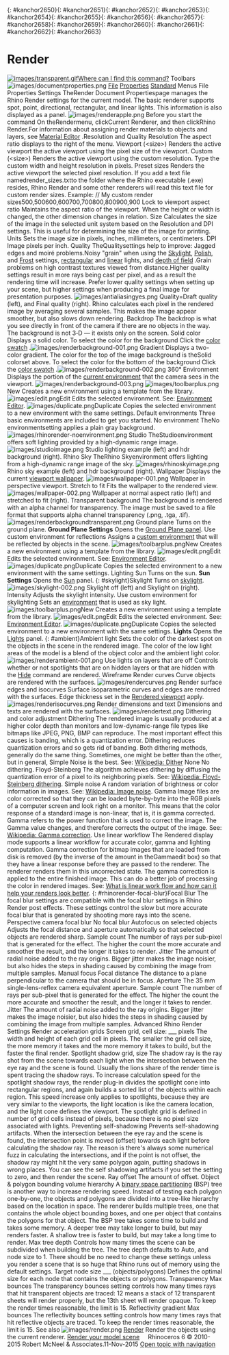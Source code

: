 ---
---

{: #kanchor2650}{: #kanchor2651}{: #kanchor2652}{: #kanchor2653}{: #kanchor2654}{: #kanchor2655}{: #kanchor2656}{: #kanchor2657}{: #kanchor2658}{: #kanchor2659}{: #kanchor2660}{: #kanchor2661}{: #kanchor2662}{: #kanchor2663}
# Render
 [![images/transparent.gif](images/transparent.gif)Where can I find this command?](javascript:void(0);) Toolbars
![images/documentproperties.png](images/documentproperties.png) [File](file-toolbar.html)  [Properties](properties-toolbar.html)  [Standard](standard-toolbar.html) 
Menus
File
Properties
Settings
TheRender Document Propertiespage manages the Rhino Render settings for the current model.
The basic renderer supports spot, point, directional, rectangular, and linear lights.
This information is also displayed as a panel.
![images/renderapple.png](images/renderapple.png)
Before you start the command
On theRendermenu, clickCurrent Renderer, and then clickRhino Render.For information about assigning render materials to objects and layers, see [Material Editor](materialeditor.html) .Resolution and Quality
Resolution
The aspect ratio displays to the right of the menu.
Viewport (&lt;size&gt;)
Renders the active viewport the active viewport using the pixel size of the viewport.
Custom (&lt;size&gt;)
Renders the active viewport using the custom resolution. Type the custom width and height resolution in pixels.
Preset sizes
Renders the active viewport the selected pixel resolution.
If you add a text file namedrender_sizes.txtto the folder where the Rhino executable (.exe) resides, Rhino Render and some other renderers will read this text file for custom render sizes.
Example:
// My custom render sizes500,500600,600700,700800,800900,900
Lock to viewport aspect ratio
Maintains the aspect ratio of the viewport. When the height or width is changed, the other dimension changes in relation.
Size
Calculates the size of the image in the selected unit system based on the Resolution and DPI settings. This is useful for determining the size of the image for printing.
Units
Sets the image size in pixels, inches, millimeters, or centimeters.
DPI
Image pixels per inch.
Quality
TheQualitysettings help to improve:
Jagged edges and moiré problems.Noisy "grain" when using the [Skylight](#skylight), [Polish](materialeditor.html#reflection-polish), and [Frost](materialeditor.html#transparency-frost) settings, [rectangular](rectangularlight.html) and [linear](linearlight.html) lights, and [depth of field](renderwindowpostprocess.html#depthoffield) .Grain problems on high contrast textures viewed from distance.Higher quality settings result in more rays being cast per pixel, and as a result the rendering time will increase. Prefer lower quality settings when setting up your scene, but higher settings when producing a final image for presentation purposes.
![images/antialiasingyes.png](images/antialiasingyes.png)
Quality=Draft quality (left), and Final quality (right).
Rhino calculates each pixel in the rendered image by averaging several samples. This makes the image appear smoother, but also slows down rendering.
Backdrop
The backdrop is what you see directly in front of the camera if there are no objects in the way. The background is not 3&#8209;D — it exists only on the screen.
Solid color
Displays a solid color.
To select the color for the background
Click the [color swatch](colorswatch.html) .![images/renderbackground-001.png](images/renderbackground-001.png)
Gradient
Displays a two-color gradient. The color for the top of the image background is theSolid colorset above.
To select the color for the bottom of the background
Click the [color swatch](colorswatch.html) .![images/renderbackground-002.png](images/renderbackground-002.png)
360° Environment
Displays the portion of the [current environment](environmenteditor.html) that the camera sees in the viewport.
![images/renderbackground-003.png](images/renderbackground-003.png)
![images/toolbarplus.png](images/toolbarplus.png)New
Creates a new environment using a template from the library.
![images/edit.png](images/edit.png)Edit
Edits the selected environment.
See: [Environment Editor](environmenteditor.html).
![images/duplicate.png](images/duplicate.png)Duplicate
Copies the selected environment to a new environment with the same settings.
Default environments
Three basic environments are included to get you started.
No environment
TheNo environmentsetting applies a plain gray background.
![images/rhinorender-noenvironment.png](images/rhinorender-noenvironment.png)
Studio
TheStudioenvironment offers soft lighting provided by a high-dynamic range image.
![images/studioimage.png](images/studioimage.png)
Studio lighting example (left) and hdr background (right).
Rhino Sky
TheRhino Skyenvironment offers lighting from a high-dynamic range image of the sky.
![images/rhinoskyimage.png](images/rhinoskyimage.png)
Rhino sky example (left) and hdr background (right).
Wallpaper
Displays the current [viewport wallpaper](viewport.html#wallpaper).
![images/wallpaper-001.png](images/wallpaper-001.png)
Wallpaper in perspective viewport.
Stretch to fit
Fits the wallpaper to the rendered view.
![images/wallpaper-002.png](images/wallpaper-002.png)
Wallpaper at normal aspect ratio (left) and stretched to fit (right).
Transparent background
The background is rendered with an alpha channel for transparency. The image must be saved to a file format that supports alpha channel transparency (.png, .tga, .tif).
![images/renderbackgroundtransparent.png](images/renderbackgroundtransparent.png)
Ground plane
Turns on the ground plane.
 **Ground Plane Settings** 
Opens the [Ground Plane panel](groundplane.html).
Use custom environment for reflections
Assigns a [custom environment](environmenteditor.html) that will be reflected by objects in the scene.
![images/toolbarplus.png](images/toolbarplus.png)New
Creates a new environment using a template from the library.
![images/edit.png](images/edit.png)Edit
Edits the selected environment.
See: [Environment Editor](environmenteditor.html).
![images/duplicate.png](images/duplicate.png)Duplicate
Copies the selected environment to a new environment with the same settings.
Lighting
Sun
Turns on the sun.
 **Sun Settings** 
Opens the [Sun](sun.html) panel.
{: #skylight}Skylight
Turns on [skylight](#skylight).
![images/skylight-002.png](images/skylight-002.png)
Skylight off (left) and Skylight on (right).
Intensity
Adjusts the skylight intensity.
Use custom environment for skylighting
Sets an [environment](environmenteditor.html) that is used as sky light.
![images/toolbarplus.png](images/toolbarplus.png)New
Creates a new environment using a template from the library.
![images/edit.png](images/edit.png)Edit
Edits the selected environment.
See: [Environment Editor](environmenteditor.html).
![images/duplicate.png](images/duplicate.png)Duplicate
Copies the selected environment to a new environment with the same settings.
 **Lights** 
Opens the [Lights](lights.html) panel.
{: #ambient}Ambient light
Sets the color of the darkest spot on the objects in the scene in the rendered image. The color of the low light areas of the model is a blend of the object color and the ambient light color.
![images/renderambient-001.png](images/renderambient-001.png)
Use lights on layers that are off
Controls whether or not spotlights that are on hidden layers or that are hidden with the [Hide](hide.html) command are rendered.
Wireframe
Render curves
Curve objects are rendered with the surfaces.
![images/rendercurves.png](images/rendercurves.png)
Render surface edges and isocurves
Surface isoparametric curves and edges are rendered with the surfaces. Edge thickness set in the [Rendered viewport](view-displaymodes-rendered.html) apply.
![images/renderisocurves.png](images/renderisocurves.png)
Render dimensions and text
Dimensions and texts are rendered with the surfaces.
![images/rendertext.png](images/rendertext.png)
Dithering and color adjustment
Dithering
The rendered image is usually produced at a higher color depth than monitors and low-dynamic-range file types like bitmaps like JPEG, PNG, BMP can reproduce. The most important effect this causes is banding, which is a quantization error. Dithering reduces quantization errors and so gets rid of banding.
Both dithering methods, generally do the same thing. Sometimes, one might be better than the other, but in general, Simple Noise is the best.
See: [Wikipedia: Dither](http://en.wikipedia.org/wiki/Dither) 
None
No dithering.
Floyd-Steinberg
The algorithm achieves dithering by diffusing the quantization error of a pixel to its neighboring pixels.
See: [Wikipedia: Floyd-Steinberg dithering](http://en.wikipedia.org/wiki/Floyd%E2%80%93Steinberg_dithering).
Simple noise
A random variation of brightness or color information in images.
See: [Wikipedia: Image noise](http://en.wikipedia.org/wiki/Image_noise).
Gamma
Image files are color corrected so that they can be loaded byte-by-byte into the RGB pixels of a computer screen and look right on a monitor. This means that the color response of a standard image is non-linear, that is, it is gamma corrected. Gamma refers to the power function that is used to correct the image.
The Gamma value changes, and therefore corrects the output of the image.
See: [Wikipedia: Gamma correction](http://en.wikipedia.org/wiki/Gamma_correction).
Use linear workflow
The Rendered display mode supports a linear workflow for accurate color, gamma and lighting computation.
Gamma correction for bitmap images that are loaded from disk is removed (by the inverse of the amount in theGammaedit box) so that they have a linear response before they are passed to the renderer. The renderer renders them in this uncorrected state. The gamma correction is applied to the entire finished image. This can do a better job of processing the color in rendered images.
See: [What is linear work flow and how can it help your renders look better](http://greyscalegorilla.com/blog/2010/11/what-is-linear-workflow-and-how-can-it-help-your-renders-look-better/).
{: #rhinorender-focal-blur}Focal Blur
The focal blur settings are compatible with the focal blur settings in Rhino Render post effects. These settings control the slow but more accurate focal blur that is generated by shooting more rays into the scene.
Perspective camera focal blur
No focal blur
Autofocus on selected objects
Adjusts the focal distance and aperture automatically so that selected objects are rendered sharp.
Sample count
The number of rays per sub-pixel that is generated for the effect. The higher the count the more accurate and smoother the result, and the longer it takes to render.
Jitter
The amount of radial noise added to the ray origins. Bigger jitter makes the image noisier, but also hides the steps in shading caused by combining the image from multiple samples.
Manual focus
Focal distance
The distance to a plane perpendicular to the camera that should be in focus.
Aperture
The 35 mm single-lens-reflex camera equivalent aperture.
Sample count
The number of rays per sub-pixel that is generated for the effect. The higher the count the more accurate and smoother the result, and the longer it takes to render.
Jitter
The amount of radial noise added to the ray origins. Bigger jitter makes the image noisier, but also hides the steps in shading caused by combining the image from multiple samples.
Advanced Rhino Render Settings
Render acceleration grids
Screen grid, cell size: ___ pixels
The width and height of each grid cell in pixels.
The smaller the grid cell size, the more memory it takes and the more memory it takes to build, but the faster the final render.
Spotlight shadow grid, size
The shadow ray is the ray shot from the scene towards each light when the intersection between the eye ray and the scene is found. Usually the lions share of the render time is spent tracing the shadow rays.
To increase calculation speed for the spotlight shadow rays, the render plug-in divides the spotlight cone into rectangular regions, and again builds a sorted list of the objects within each region. This speed increase only applies to spotlights, because they are very similar to the viewports, the light location is like the camera location, and the light cone defines the viewport.
The spotlight grid is defined in number of grid cells instead of pixels, because there is no pixel size associated with lights.
Preventing self-shadowing
Prevents self-shadowing artifacts. When the intersection between the eye ray and the scene is found, the intersection point is moved (offset) towards each light before calculating the shadow ray. The reason is there's always some numerical fuzz in calculating the intersections, and if the point is not offset, the shadow ray might hit the very same polygon again, putting shadows in wrong places. You can see the self shadowing artifacts if you set the setting to zero, and then render the scene.
Ray offset
The amount of offset.
Object &amp; polygon bounding volume hierarchy
A [binary space partitioning](http://en.wikipedia.org/wiki/Binary_space_partitioning) (BSP) tree is another way to increase rendering speed. Instead of testing each polygon one-by-one, the objects and polygons are divided into a tree-like hierarchy based on the location in space.
The renderer builds multiple trees, one that contains the whole object bounding boxes, and one per object that contains the polygons for that object.
The BSP tree takes some time to build and takes some memory. A deeper tree may take longer to build, but may renders faster. A shallow tree is faster to build, but may take a long time to render.
Max tree depth
Controls how many times the scene can be subdivided when building the tree.
The tree depth defaults to Auto, and node size to 1. There should be no need to change these settings unless you render a scene that is so huge that Rhino runs out of memory using the default settings.
Target node size ___ (objects/polygons)
Defines the optimal size for each node that contains the objects or polygons.
Transparency
Max bounces
The transparency bounces setting controls how many times rays that hit transparent objects are traced: 12 means a stack of 12 transparent sheets will render properly, but the 13th sheet will render opaque. To keep the render times reasonable, the limit is 15.
Reflectivity gradient
Max bounces
The reflectivity bounces setting controls how many times rays that hit reflective objects are traced. To keep the render times reasonable, the limit is 15.
See also
![images/render.png](images/render.png) [Render](render.html) 
Render the objects using the current renderer.
 [Render your model scene](sak-render.html) 
&#160;
&#160;
Rhinoceros 6 © 2010-2015 Robert McNeel &amp; Associates.11-Nov-2015
 [Open topic with navigation](rhino-render.html) 

